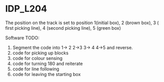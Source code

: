 # IDP_L204

The position on the track is set to position 1(initial box), 2 (brown box), 3 ( first picking line), 4 (second picking line), 5 (green box)

Software TODO:

1. Segment the code into 1-> 2 2->3 3-> 4 4->5 and reverse. 
2. code for picking up blocks
3. code for colour sensing
4. code for turning 180 and reiterate
5. code for line following
6. code for leaving the starting box
